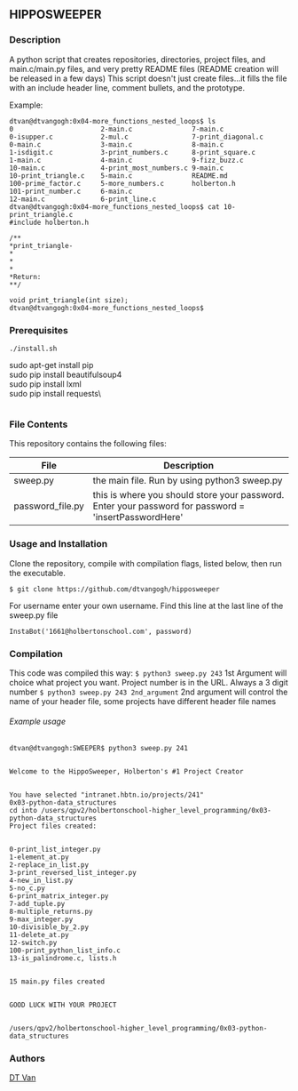 ## HIPPOSWEEPER
### Description
A python script that creates repositories, directories, project files, and main.c/main.py files, and very pretty README files (README creation will be released in a few days)
This script doesn't just create files...it fills the file with an include header line, comment bullets, and the prototype.

Example:
```
dtvan@dtvangogh:0x04-more_functions_nested_loops$ ls
0                      2-main.c               7-main.c
0-isupper.c            2-mul.c                7-print_diagonal.c
0-main.c               3-main.c               8-main.c
1-isdigit.c            3-print_numbers.c      8-print_square.c
1-main.c               4-main.c               9-fizz_buzz.c
10-main.c              4-print_most_numbers.c 9-main.c
10-print_triangle.c    5-main.c               README.md
100-prime_factor.c     5-more_numbers.c       holberton.h
101-print_number.c     6-main.c
12-main.c              6-print_line.c
dtvan@dtvangogh:0x04-more_functions_nested_loops$ cat 10-print_triangle.c
#include holberton.h

/**
*print_triangle-
*
*
*
*Return:
**/

void print_triangle(int size);
dtvan@dtvangogh:0x04-more_functions_nested_loops$
```

### Prerequisites
```
./install.sh
```
sudo apt-get install pip\
sudo pip install beautifulsoup4\
sudo pip install lxml\
sudo pip install requests\
```
```

### File Contents
This repository contains the following files:

|   **File**   |   **Description**   |
| -------------- | --------------------- |
|sweep.py | the main file. Run by using python3 sweep.py |
|password_file.py | this is where you should store your password. Enter your password for password = 'insertPasswordHere'

### Usage and Installation
Clone the repository, compile with compilation flags, listed below, then run the executable.
```
$ git clone https://github.com/dtvangogh/hipposweeper
```
For username enter your own username. Find this line at the last line of the sweep.py file
```
InstaBot('1661@holbertonschool.com', password)
```
### Compilation
This code was compiled this way:
` $ python3 sweep.py 243 `
1st Argument will choice what project you want. Project number is in the URL. Always a 3 digit number
` $ python3 sweep.py 243 2nd_argument `
2nd argument will control the name of your header file, some projects have different header file names


###### Example usage

```
dtvan@dtvangogh:SWEEPER$ python3 sweep.py 241


Welcome to the HippoSweeper, Holberton's #1 Project Creator


You have selected "intranet.hbtn.io/projects/241"
0x03-python-data_structures
cd into /users/qpv2/holbertonschool-higher_level_programming/0x03-python-data_structures
Project files created:


0-print_list_integer.py
1-element_at.py
2-replace_in_list.py
3-print_reversed_list_integer.py
4-new_in_list.py
5-no_c.py
6-print_matrix_integer.py
7-add_tuple.py
8-multiple_returns.py
9-max_integer.py
10-divisible_by_2.py
11-delete_at.py
12-switch.py
100-print_python_list_info.c
13-is_palindrome.c, lists.h


15 main.py files created


GOOD LUCK WITH YOUR PROJECT


/users/qpv2/holbertonschool-higher_level_programming/0x03-python-data_structures
```



### Authors
[DT Van](github.com/dtvangogh)

